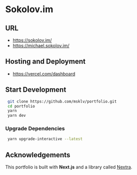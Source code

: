 # Sokolov.im

## URL

- <https://sokolov.im/>
- <https://michael.sokolov.im/>

## Hosting and Deployment

- https://vercel.com/dashboard

## Start Development

```bash
 git clone https://github.com/msklv/portfolio.git
 cd portfolio
 yarn
 yarn dev
```

### Upgrade Dependencies

```bash
 yarn upgrade-interactive --latest
```

## Acknowledgements

This portfolio is built with **Next.js** and a library called [Nextra](https://nextra.vercel.app/).

